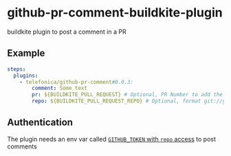 # github-pr-comment-buildkite-plugin
buildkite plugin to post a comment in a PR

## Example

```yml
steps:
  plugins:
    - telefonica/github-pr-comment#0.0.3:
        comment: Some text
        pr: ${BUILDKITE_PULL_REQUEST} # Optional, PR Number to add the comment
        repo: ${BUILDKITE_PULL_REQUEST_REPO} # Optional, format git://github.com:user/repo.git)
```

## Authentication
The plugin needs an env var called [`GITHUB_TOKEN` with `repo` access](https://github.com/settings/tokens) to post comments
